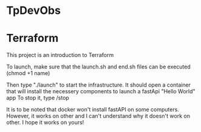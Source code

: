 # TpDevObs
# Terraform

This project is an introduction to Terraform

To launch, make sure that the launch.sh and end.sh files can be executed (chmod +1 name)

Then type "./launch" to start the infrastructure. It should open a container that will install the necessery components to launch a fastApi "Hello World" app
To stop it, type /stop

It is to be noted that docker won't install fastAPI on some computers. However, it works on other and I can't understand why it doesn't work on other.
I hope it works on yours!
